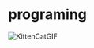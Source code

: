 # programing

![KittenCatGIF](https://github.com/sandrucristian/05-Programming/assets/149951695/4888f5df-18ed-4fad-b53b-aaff7f6c9e4d)
